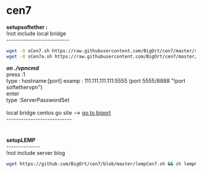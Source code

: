 # cen7

<b>setupsoftether :</b> <br>
!not include local bridge <br>
--------------------------<br>
```bash
wget -O sCen7.sh https://raw.githubusercontent.com/BigOrt/cen7/master/softethervpn/sCen7.sh && sh sCen7.sh &&
wget -O sCen7a.sh https://raw.githubusercontent.com/BigOrt/cen7/master/softethervpn/sCen7a.sh && sh sCen7a.sh
```
<b><i>on ./vpncmd</i></b><br>
press :1<br>
type  : hostname:[port] examp : 111.111.111.111:5555 (port 5555/8888 "!port softethervpn")<br>
enter<br>
type :ServerPasswordSet<br><br>
local bridge centos go site --> [go to bigort](http://bigort.softether.net)<br>
---------------------------<br>
# 
<b>setupLEMP</b><br>
--------------<br>
!not include server blog<br>
```bash
wget https://github.com/BigOrt/cen7/blob/master/lempCen7.sh && sh lempCen7.sh
```
